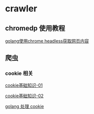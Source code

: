 # crawler

## chromedp 使用教程

[golang使用chrome headless获取网页内容](http://tech.mojotv.cn/2018/12/26/chromedp-tutorial-for-golang)

## 爬虫

### cookie 相关

[cookie基础知识-01](https://www.cnblogs.com/ajianbeyourself/p/4900140.html)

[cookie基础知识-02](https://segmentfault.com/a/1190000006156098)

[golang 处理 cookie]()


